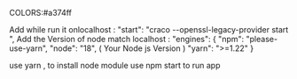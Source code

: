 COLORS:#a374ff

Add while run it onlocalhost : "start": "craco --openssl-legacy-provider start ", Add the Version of node match localhost : "engines": { "npm": "please-use-yarn", "node": "18", ( Your Node js Version ) "yarn": ">=1.22" }

use yarn , to install node module use npm start to run app
